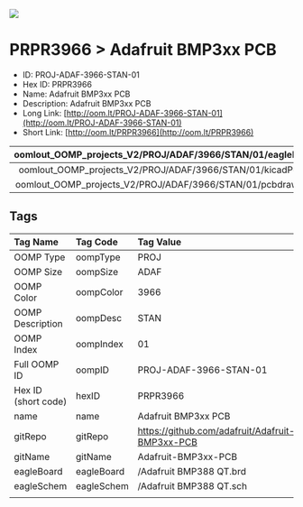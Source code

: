 


  
![][im]
# PRPR3966 > Adafruit BMP3xx PCB

- ID: PROJ-ADAF-3966-STAN-01
- Hex ID: PRPR3966
- Name: Adafruit BMP3xx PCB
- Description: Adafruit BMP3xx PCB
- Long Link: [http://oom.lt/PROJ-ADAF-3966-STAN-01](http://oom.lt/PROJ-ADAF-3966-STAN-01)
- Short Link: [http://oom.lt/PRPR3966](http://oom.lt/PRPR3966)
  

|oomlout_OOMP_projects_V2/PROJ/ADAF/3966/STAN/01/eagleImage.png|oomlout_OOMP_projects_V2/PROJ/ADAF/3966/STAN/01/eagleSchemImage.png|oomlout_OOMP_projects_V2/PROJ/ADAF/3966/STAN/01/kicadPcb3dFront.png|oomlout_OOMP_projects_V2/PROJ/ADAF/3966/STAN/01/kicadPcb3dBack.png|
| :---: | :---: | :---: | :---: |
|oomlout_OOMP_projects_V2/PROJ/ADAF/3966/STAN/01/kicadPcb3d.png|oomlout_OOMP_projects_V2/PROJ/ADAF/3966/STAN/01/bomBack.png|oomlout_OOMP_projects_V2/PROJ/ADAF/3966/STAN/01/bomFront.png|oomlout_OOMP_projects_V2/PROJ/ADAF/3966/STAN/01/pcbdraw.svg|
|oomlout_OOMP_projects_V2/PROJ/ADAF/3966/STAN/01/pcbdrawBack.svg||||

## Tags
  

|Tag Name|Tag Code|Tag Value|
| :--- | :--- | :--- |
|OOMP Type|oompType|PROJ|
|OOMP Size|oompSize|ADAF|
|OOMP Color|oompColor|3966|
|OOMP Description|oompDesc|STAN|
|OOMP Index|oompIndex|01|
|Full OOMP ID|oompID|PROJ-ADAF-3966-STAN-01|
|Hex ID (short code)|hexID|PRPR3966|
|name|name|Adafruit BMP3xx PCB|
|gitRepo|gitRepo|https://github.com/adafruit/Adafruit-BMP3xx-PCB|
|gitName|gitName|Adafruit-BMP3xx-PCB|
|eagleBoard|eagleBoard|/Adafruit BMP388 QT.brd|
|eagleSchem|eagleSchem|/Adafruit BMP388 QT.sch|
||||



[im]: PROJ/ADAF/3966/STAN/01/kicadPcb3d_450.png
